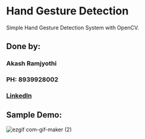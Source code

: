 # Hand Gesture Detection

Simple Hand Gesture Detection System with OpenCV.

## Done by:
### Akash Ramjyothi
### PH: 8939928002
### [LinkedIn](https://www.linkedin.com/in/akash-ramjyothi/)

## Sample Demo:

![ezgif com-gif-maker (2)](https://user-images.githubusercontent.com/54114888/94371093-7ee5e700-0111-11eb-9c11-642847acebf6.gif)
